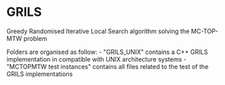 # GRILS
Greedy Randomised Iterative Local Search algorithm solving the MC-TOP-MTW problem

Folders are organised as follow:
    - "GRILS_UNIX" contains a C++ GRILS implementation in compatible with UNIX architecture systems
    - "MCTOPMTW test instances" contains all files related to the test of the GRILS implementations